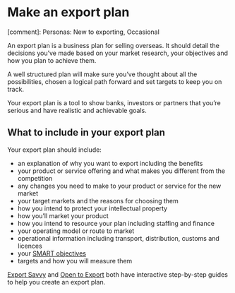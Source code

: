 # Make an export plan
[comment]: Personas: New to exporting, Occasional

An export plan is a business plan for selling overseas. It should detail the decisions you&rsquo;ve made based on your market research, your objectives and how you plan to achieve them.

A well structured plan will make sure you&rsquo;ve thought about all the possibilities, chosen a logical path forward and set targets to keep you on track.

Your export plan is a tool to show banks, investors or partners that you&rsquo;re serious and have realistic and achievable goals.

## What to include in your export plan

Your export plan should include:

- an explanation of why you want to export including the benefits
- your product or service offering and what makes you different from the competition
- any changes you need to make to your product or service for the new market
- your target markets and the reasons for choosing them
- how you intend to protect your intellectual property
- how you&rsquo;ll market your product
- how you intend to resource your plan including staffing and finance
- your operating model or route to market
- operational information including transport, distribution, customs and licences
- your [SMART objectives](https://en.wikipedia.org/wiki/SMART_criteria "SMART objectives - Wikipedia")
- targets and how you will measure them

[Export Savvy](https://www.exportsavvy.co.uk/plan/create-your-plan "Export Savvy - create your plan") and [Open to Export](http://opentoexport.com/info/export-action-plan/ "Open to Export - export action plan") both have interactive step-by-step guides to help you create an export plan.

